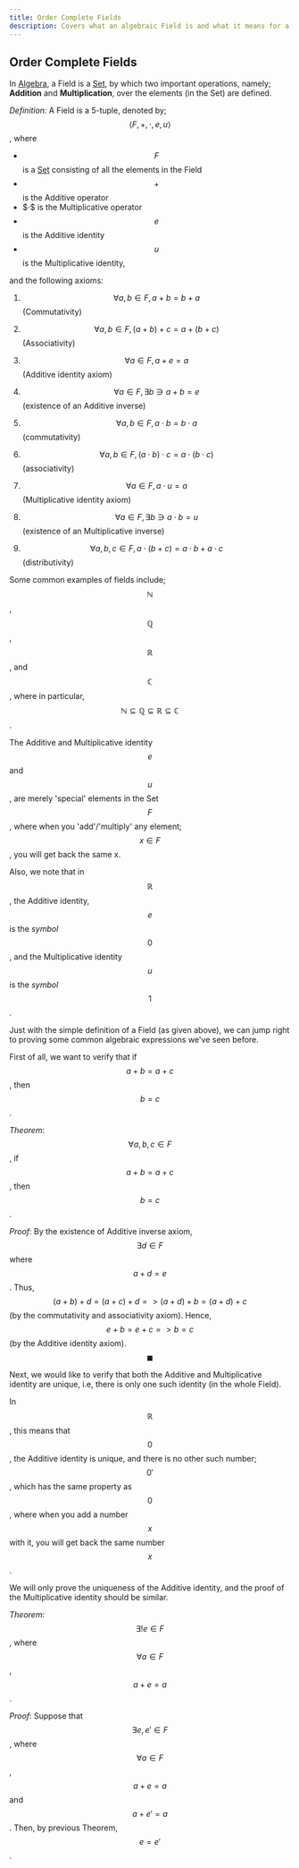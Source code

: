 ```yaml
---
title: Order Complete Fields
description: Covers what an algebraic Field is and what it means for a Field to be order complete
---
```


## Order Complete Fields

In [Algebra](https://en.wikipedia.org/wiki/Algebra), a Field is a [Set](https://en.wikipedia.org/wiki/Set), by which two important
operations, namely; **Addition** and **Multiplication**, over the elements (in the Set) are defined.

_Definition:_
A Field is a 5-tuple, denoted by; $$\langle F, +, \cdot, e, u \rangle$$, where
  - $$F$$ is a [Set](https://en.wikipedia.org/wiki/Set_(mathematics)) consisting of all the elements
    in the Field
  - $$+$$ is the Additive operator
  - $$\cdot\$$ is the Multiplicative operator
  - $$e$$ is the Additive identity
  - $$u$$ is the Multiplicative identity,

and the following axioms:
  1. $$\forall a,b \in F, a + b = b + a$$ (Commutativity)
  1. $$\forall a,b \in F, (a + b) + c = a + (b + c)$$ (Associativity)
  1. $$\forall a \in F, a + e = a$$ (Additive identity axiom)
  1. $$\forall a \in F, \exists b \ni a + b = e$$ (existence of an Additive inverse)

  1. $$\forall a,b \in F, a \cdot b = b \cdot a$$ (commutativity)
  1. $$\forall a,b \in F, (a \cdot b) \cdot c = a \cdot (b \cdot c)$$ (associativity)
  1. $$\forall a \in F, a \cdot u = a$$ (Multiplicative identity axiom)
  1. $$\forall a \in F, \exists b \ni a \cdot b = u$$ (existence of an Multiplicative inverse)

  1. $$\forall a,b,c \in F, a \cdot (b + c) = a \cdot b + a \cdot c$$ (distributivity)

Some common examples of fields include; $$\mathbb{N}$$, $$\mathbb{Q}$$, $$\mathbb{R}$$, and $$\mathbb{C}$$, where in
particular, $$\mathbb{N} \subseteq \mathbb{Q} \subseteq \mathbb{R} \subseteq \mathbb{C}$$.

The Additive and Multiplicative identity $$e$$ and $$u$$, are merely 'special' elements in the Set
$$F$$, where when you 'add'/'multiply' any element; $$x \in F$$, you will get back the same x.

Also, we note that in $$\mathbb{R}$$, the Additive identity, $$e$$ is the _symbol_ $$0$$, and the
Multiplicative identity $$u$$ is the _symbol_ $$1$$.

Just with the simple definition of a Field (as given above), we can jump right to proving some
common algebraic expressions we've seen before.

First of all, we want to verify that if $$a + b = a + c$$, then $$b = c$$.

_Theorem_: $$\forall a, b, c \in F$$, if $$a + b = a + c$$, then $$b = c$$.

_Proof_: By the existence of Additive inverse axiom, $$\exists d \in F$$ where $$a + d = e$$. Thus,
$$(a + b) + d = (a + c) + d => (a + d) + b = (a + d) + c$$ (by the commutativity and associativity
axiom). Hence, $$e + b = e + c => b = c$$ (by the Additive identity axiom). $$\blacksquare$$

Next, we would like to verify that both the Additive and Multiplicative identity are unique, i.e,
there is only one such identity (in the whole Field).

In $$\mathbb{R}$$, this means that $$0$$, the Additive identity is unique, and there is no other
such number; $$0'$$, which has the same property as $$0$$, where when you add a number $$x$$
with it, you will get back the same number $$x$$.

We will only prove the uniqueness of the Additive identity, and the proof of the Multiplicative
identity should be similar.

_Theorem_:
$$\exists! e \in F$$, where $$\forall a \in F$$, $$a + e = a$$.

_Proof_: Suppose that $$\exists e, e' \in F$$, where $$\forall a \in F$$, $$a + e = a$$ and
$$a + e' = a$$. Then, by previous Theorem, $$e = e'$$.
